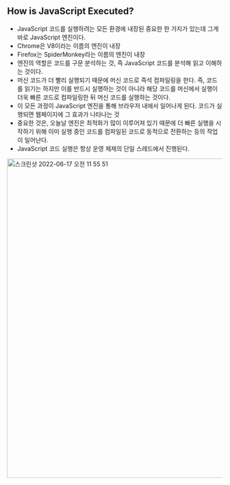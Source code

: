 ## How is JavaScript Executed?
- JavaScript 코드를 실행하려는 모든 환경에 내장된 중요한 한 가지가 있는데 그게 바로 JavaScript 엔진이다.
- Chrome은 V8이라는 이름의 엔진이 내장
- Firefox는 SpiderMonkey라는 이름의 엔진이 내장
- 엔진의 역할은 코드를 구문 분석하는 것, 즉 JavaScript 코드를 분석해 읽고 이해하는 것이다.
- 머신 코드가 더 빨리 실행되기 때문에 머신 코드로 즉석 컴파일링을 한다. 즉, 코드를 읽기는 하지만 이를 반드시 실행하는 것이 아니라 해당 코드를 머신에서 실행이 더욱 빠른 코드로 컴파일링한 뒤 머신 코드를 실행하는 것이다.
- 이 모든 과정이 JavaScript 엔진을 통해 브라우저 내에서 일어나게 된다. 코드가 실행되면 웹페이지에 그 효과가 나타나는 것
- 중요한 것은, 오늘날 엔진은 최적화가 많이 이루어져 있기 때문에 더 빠른 실행을 시작하기 위해 이미 실행 중인 코드를 컴파일된 코드로 동적으로 전환하는 등의 작업이 일어난다.
- JavaScript 코드 실행은 항상 운영 체제의 단일 스레드에서 진행된다.
<img width="746" alt="스크린샷 2022-06-17 오전 11 55 51" src="https://user-images.githubusercontent.com/75515697/174216539-8455e06e-21e3-4375-89c5-b2c2838e17f5.png">
